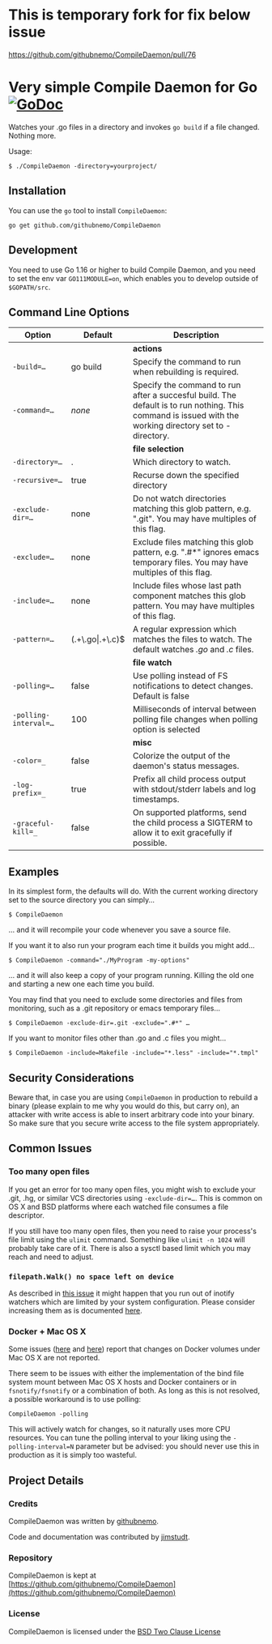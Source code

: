 # This is temporary fork for fix below issue

https://github.com/githubnemo/CompileDaemon/pull/76

# Very simple Compile Daemon for Go [![GoDoc](https://godoc.org/github.com/githubnemo/CompileDaemon?status.png)](http://godoc.org/github.com/githubnemo/CompileDaemon)

Watches your .go files in a directory and invokes `go build` if
a file changed. Nothing more.

Usage:

	$ ./CompileDaemon -directory=yourproject/

## Installation

You can use the `go` tool to install `CompileDaemon`:

	go get github.com/githubnemo/CompileDaemon

## Development

You need to use Go 1.16 or higher to build Compile Daemon, and you need to set
the env var `GO111MODULE=on`, which enables you to develop outside of
`$GOPATH/src`.

## Command Line Options

|Option    | Default     | Description|
|--------- | ----------- | -----------|
| | | **actions** |
|`-build=…`   | go build    | Specify the command to run when rebuilding is required.|
|`-command=…` | *none*      | Specify the command to run after a succesful build. The default is to run nothing. This command is issued with the working directory set to -directory.|
| | | **file selection** |
|`-directory=…` | . | Which directory to watch.|
|`-recursive=…` | true      | Recurse down the specified directory|
|`-exclude-dir=…` | none | Do not watch directories matching this glob pattern, e.g. ".git". You may have multiples of this flag.|
|`-exclude=…` | none | Exclude files matching this glob pattern, e.g. ".#*" ignores emacs temporary files. You may have multiples of this flag.|
|`-include=…` | none | Include files whose last path component matches this glob pattern. You may have multiples of this flag.|
|`-pattern=…` | (.+\\.go&#124;.+\\.c)$ | A regular expression which matches the files to watch. The default watches *.go* and *.c* files.|
| | | **file watch** |
|`-polling=…` | false | Use polling instead of FS notifications to detect changes. Default is false
|`-polling-interval=…` | 100 | Milliseconds of interval between polling file changes when polling option is selected
| | | **misc** |
|`-color=_` | false | Colorize the output of the daemon's status messages. |
|`-log-prefix=_` | true | Prefix all child process output with stdout/stderr labels and log timestamps. |
|`-graceful-kill=_`| false | On supported platforms, send the child process a SIGTERM to allow it to exit gracefully if possible. |

## Examples

In its simplest form, the defaults will do. With the current working directory set
to the source directory you can simply…

    $ CompileDaemon

… and it will recompile your code whenever you save a source file.

If you want it to also run your program each time it builds you might add…

    $ CompileDaemon -command="./MyProgram -my-options"

… and it will also keep a copy of your program running. Killing the old one and
starting a new one each time you build.

You may find that you need to exclude some directories and files from
monitoring, such as a .git repository or emacs temporary files…

    $ CompileDaemon -exclude-dir=.git -exclude=".#*" …

If you want to monitor files other than .go and .c files you might…

    $ CompileDaemon -include=Makefile -include="*.less" -include="*.tmpl"

## Security Considerations

Beware that, in case you are using `CompileDaemon` in production to rebuild a
binary (please explain to me why you would do this, but carry on), an attacker
with write access is able to insert arbitrary code into your binary. So make
sure that you secure write access to the file system appropriately.

## Common Issues

### Too many open files

If you get an error for too many open files, you might wish to exclude your .git, .hg, or similar VCS directories using `-exclude-dir=…`. This is common on OS X and BSD platforms where each watched file consumes a file descriptor.

If you still have too many open files, then you need to raise your process's file limit using the `ulimit` command. Something like `ulimit -n 1024` will probably take care of it. There is also a sysctl based limit which you may reach and need to adjust.

### `filepath.Walk() no space left on device`

As described in [this issue](https://github.com/githubnemo/CompileDaemon/issues/23) it might happen that you run out of inotify watchers which are limited by your system configuration. Please consider increasing them as is documented [here](https://github.com/guard/listen/wiki/Increasing-the-amount-of-inotify-watchers).

### Docker + Mac OS X

Some issues ([here][1] and [here][2]) report that changes on Docker
volumes under Mac OS X are not reported.

There seem to be issues with either the implementation of the bind file
system mount between Mac OS X hosts and Docker containers or in
`fsnotify/fsnotify` or a combination of both. As long as this is not
resolved, a possible workaround is to use polling:

```
CompileDaemon -polling
```

This will actively watch for changes, so it naturally uses more CPU
resources. You can tune the polling interval to your liking using the
`-polling-interval=N` parameter but be advised: you should never use
this in production as it is simply too wasteful.

[1]: https://github.com/githubnemo/CompileDaemon/issues/44
[2]: https://github.com/githubnemo/CompileDaemon/issues/47

## Project Details

### Credits

CompileDaemon was written by [githubnemo](https://github.com/githubnemo).

Code and documentation was contributed by [jimstudt](https://github.com/jimstudt).

### Repository

CompileDaemon is kept at [https://github.com/githubnemo/CompileDaemon](https://github.com/githubnemo/CompileDaemon)

### License

CompileDaemon is licensed under the [BSD Two Clause License](https://github.com/githubnemo/CompileDaemon/blob/master/LICENSE)
